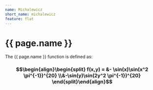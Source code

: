 ```yaml
---
name: Michalewicz
short_name: michalewicz
feature: flat
---
```

# {{ page.name }}

The {{ page.name }} function is defined as:

### $$\begin{align}\begin{split} f(x,y) = &- \sin(x)\sin(x^2 \pi^{-1})^{20} \\&-\sin(y)\sin(2y^2 \pi^{-1})^{20} \end{split}\end{align}$$
